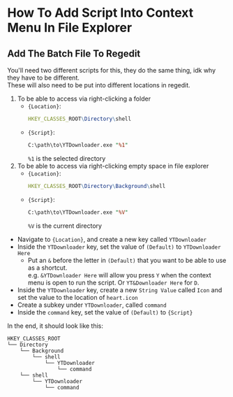 # How To Add Script Into Context Menu In File Explorer

## Add The Batch File To Regedit
You'll need two different scripts for this, they do the same thing, idk why they have to be different.  
These will also need to be put into different locations in regedit.
1. To be able to access via right-clicking a folder
     - `{Location}`:  
        ```mathematica
        HKEY_CLASSES_ROOT\Directory\shell
        ```
     - `{Script}`:  
        ```perl
        C:\path\to\YTDownloader.exe "%1"
        ```
        `%1` is the selected directory
2. To be able to access via right-clicking empty space in file explorer
     - `{Location}`:  
        ```mathematica
        HKEY_CLASSES_ROOT\Directory\Background\shell
        ```
     - `{Script}`:  
        ```perl
        C:\path\to\YTDownloader.exe "%V"
        ```
        `%V` is the current directory

 - Navigate to `{Location}`, and create a new key called `YTDownloader`
 - Inside the `YTDownloader` key, set the value of `(Default)` to `YTDownloader Here`
     - Put an `&` before the letter in `(Default)` that you want to be able to use as a shortcut.  
        e.g. `&YTDownloader Here` will allow you press `Y` when the context menu is open to run the script. Or `YT&Downloader Here` for `D`.
 - Inside the `YTDownloader` key, create a new `String Value` called `Icon` and set the value to the location of `heart.icon`
 - Create a subkey under `YTDownloader`, called `command`
 - Inside the `command` key, set the value of `(Default)` to `{Script}`

In the end, it should look like this:  
```
HKEY_CLASSES_ROOT
└── Directory
    └── Background
        └── shell
            └── YTDownloader
                └── command
    └── shell
        └── YTDownloader
            └── command
```
